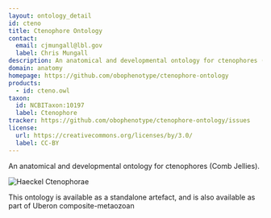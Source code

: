 ```yaml
---
layout: ontology_detail
id: cteno
title: Ctenophore Ontology
contact: 
  email: cjmungall@lbl.gov
  label: Chris Mungall
description: An anatomical and developmental ontology for ctenophores (Comb Jellies)
domain: anatomy
homepage: https://github.com/obophenotype/ctenophore-ontology
products: 
  - id: cteno.owl
taxon: 
  id: NCBITaxon:10197
  label: Ctenophore
tracker: https://github.com/obophenotype/ctenophore-ontology/issues
license:
  url: https://creativecommons.org/licenses/by/3.0/
  label: CC-BY
---
```


An anatomical and developmental ontology for ctenophores (Comb Jellies).

<img alt="Haeckel Ctenophorae" src="https://upload.wikimedia.org/wikipedia/commons/thumb/4/42/Haeckel_Ctenophorae.jpg/440px-Haeckel_Ctenophorae.jpg"/>

This ontology is available as a standalone artefact, and is also available as part of Uberon composite-metaozoan
